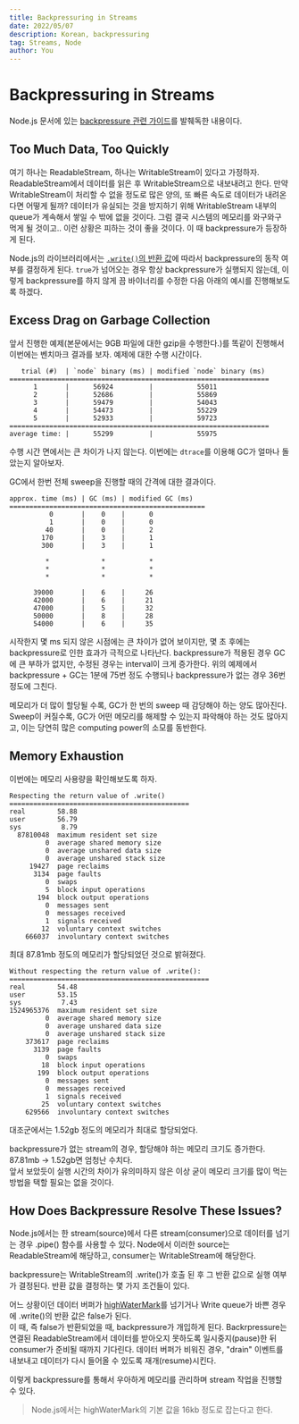 ```yaml
---
title: Backpressuring in Streams
date: 2022/05/07
description: Korean, backpressuring
tag: Streams, Node
author: You
---
```


# Backpressuring in Streams
Node.js 문서에 있는 [backpressure 관련 가이드](https://nodejs.org/en/docs/guides/backpressuring-in-streams/)를 발췌독한 내용이다.

## Too Much Data, Too Quickly
여기 하나는 ReadableStream, 하나는 WritableStream이 있다고 가정하자. ReadableStream에서 데이터를 읽은 후 WritableStream으로 내보내려고 한다. 만약 WritableStream이 처리할 수 없을 정도로 많은 양의, 또 빠른 속도로 데이터가 내려온다면 어떻게 될까? 데이터가 유실되는 것을 방지하기 위해 WritableStream 내부의 queue가 계속해서 쌓일 수 밖에 없을 것이다. 그럼 결국 시스템의 메모리를 와구와구 먹게 될 것이고.. 이런 상황은 피하는 것이 좋을 것이다. 이 때 backpressure가 등장하게 된다.

Node.js의 라이브러리에서는 [`.write()`의 반환 값](https://github.com/nodejs/node/blob/55c42bc6e5602e5a47fb774009cfe9289cb88e71/lib/_stream_writable.js#L239)에 따라서 backpressure의 동작 여부를 결정하게 된다. `true`가 넘어오는 경우 항상 backpressure가 실행되지 않는데, 이렇게 backpressure를 하지 않게 끔 바이너리를 수정한 다음 아래의 예시를 진행해보도록 하겠다.

## Excess Drag on Garbage Collection
앞서 진행한 예제(본문에서는 9GB 파일에 대한 gzip을 수행한다.)를 똑같이 진행해서 이번에는 벤치마크 결과를 보자.
예제에 대한 수행 시간이다.
```
   trial (#)  | `node` binary (ms) | modified `node` binary (ms)
=================================================================
      1       |      56924         |           55011
      2       |      52686         |           55869
      3       |      59479         |           54043
      4       |      54473         |           55229
      5       |      52933         |           59723
=================================================================
average time: |      55299         |           55975
```
수행 시간 면에서는 큰 차이가 나지 않는다. 이번에는 `dtrace`를 이용해 GC가 얼마나 돌았는지 알아보자.

GC에서 한번 전체 sweep을 진행할 때의 간격에 대한 결과이다.
```
approx. time (ms) | GC (ms) | modified GC (ms)
=================================================
          0       |    0    |      0
          1       |    0    |      0
         40       |    0    |      2
        170       |    3    |      1
        300       |    3    |      1

         *             *           *
         *             *           *
         *             *           *

      39000       |    6    |     26
      42000       |    6    |     21
      47000       |    5    |     32
      50000       |    8    |     28
      54000       |    6    |     35
```
시작한지 몇 ms 되지 않은 시점에는 큰 차이가 없어 보이지만, 몇 초 후에는 backpressure로 인한 효과가 극적으로 나타난다. backpressure가 적용된 경우 GC에 큰 부하가 없지만, 수정된 경우는 interval이 크게 증가한다. 위의 예제에서 backpressure + GC는 1분에 75번 정도 수행되나 backpressure가 없는 경우 36번 정도에 그친다.

메모리가 더 많이 할당될 수록, GC가 한 번의 sweep 때 감당해야 하는 양도 많아진다. Sweep이 커질수록, GC가 어떤 메모리를 해제할 수 있는지 파악해야 하는 것도 많아지고, 이는 당연히 많은 computing power의 소모를 동반한다.

## Memory Exhaustion
이번에는 메모리 사용량을 확인해보도록 하자.
```
Respecting the return value of .write()
=============================================
real        58.88
user        56.79
sys          8.79
  87810048  maximum resident set size
         0  average shared memory size
         0  average unshared data size
         0  average unshared stack size
     19427  page reclaims
      3134  page faults
         0  swaps
         5  block input operations
       194  block output operations
         0  messages sent
         0  messages received
         1  signals received
        12  voluntary context switches
    666037  involuntary context switches
```
최대 87.81mb 정도의 메모리가 할당되었던 것으로 밝혀졌다.

```
Without respecting the return value of .write():
==================================================
real        54.48
user        53.15
sys          7.43
1524965376  maximum resident set size
         0  average shared memory size
         0  average unshared data size
         0  average unshared stack size
    373617  page reclaims
      3139  page faults
         0  swaps
        18  block input operations
       199  block output operations
         0  messages sent
         0  messages received
         1  signals received
        25  voluntary context switches
    629566  involuntary context switches
```
대조군에서는 1.52gb 정도의 메모리가 최대로 할당되었다.

backpressure가 없는 stream의 경우, 할당해야 하는 메모리 크기도 증가한다. 87.81mb -> 1.52gb면 엄청난 수치다.\
앞서 보았듯이 실행 시간의 차이가 유의미하지 않은 이상 굳이 메모리 크기를 많이 먹는 방법을 택할 필요는 없을 것이다.

## How Does Backpressure Resolve These Issues?
Node.js에서는 한 stream(source)에서 다른 stream(consumer)으로 데이터를 넘기는 경우 .pipe() 함수를 사용할 수 있다.
Node에서 이러한 source는 ReadableStream에 해당하고, consumer는 WritableStream에 해당한다.

backpressure는 WritableStream의 .write()가 호출 된 후 그 반환 값으로 실행 여부가 결정된다.
반환 값을 결정하는 몇 가지 조건들이 있다.

어느 상황이던 데이터 버퍼가 [highWaterMark](https://streams.spec.whatwg.org/#high-water-mark)를 넘기거나 Write queue가 바쁜 경우에 .write()의 반환 값은 false가 된다.\
이 때, 즉 false가 반환되었을 때, backpressure가 개입하게 된다. Backrpressure는 연결된 ReadableStream에서 데이터를 받아오지 못하도록 일시중지(pause)한 뒤 consumer가 준비될 때까지 기다린다. 데이터 버퍼가 비워진 경우, "drain" 이벤트를 내보내고 데이터가 다시 들어올 수 있도록 재개(resume)시킨다.

이렇게 backpressure를 통해서 우아하게 메모리를 관리하며 stream 작업을 진행할 수 있다.

> Node.js에서는 highWaterMark의 기본 값을 16kb 정도로 잡는다고 한다.
